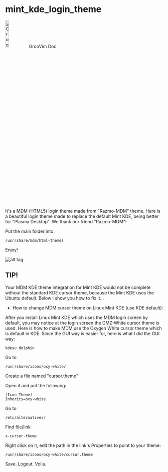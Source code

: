 mint_kde_login_theme
=========

<img border="0" alt="GrooVim Doc" src="http://imageshack.com/a/img829/4064/meg6.png" height="15%" width="15%"/>GrooVim Doc

It's a MDM (HTML5) login theme made from "Razmo-MDM" theme. Here is a beautiful login theme made to replace the default Mint KDE, being better for "Plasma Desktop". We thank our friend "Razmo-MDM"!

Put the main folder into:

```
/usr/share/mdm/html-themes
```
Enjoy!

![alt tag](https://github.com/eduardolucioac/mint_kde_login_theme/blob/master/img/preview.jpg)

TIP!
-----

Your MDM KDE theme integration for Mint KDE would not be complete without the standard 
KDE cursor theme, because the Mint KDE uses the Ubuntu default. Below I show you how 
to fix it...

 * How to change MDM cursor theme on Linux Mint KDE (use KDE default):

After you install Linux Mint KDE which uses the MDM login screen by default, you may 
notice at the login screen the DMZ-White cursor theme is used. Here is how to make 
MDM use the Oxygen White cursor theme which is default in KDE. Since the GUI way 
is easier for, here is what I did the GUI way:

```
kdesu dolphin
```

Go to

```
/usr/share/icons/oxy-white/
```

Create a file named "cursor.theme"

Open it and put the following:

```
[Icon Theme]
Inherits=oxy-white
```

Go to

```
/etc/alternatives/
```

Find file/link

```
x-cursor-theme
```

Right click on it, edit the path in the link's Properties to point to your theme:

```
/usr/share/icons/oxy-white/cursor.theme
```

Save. Logout. Voila.
